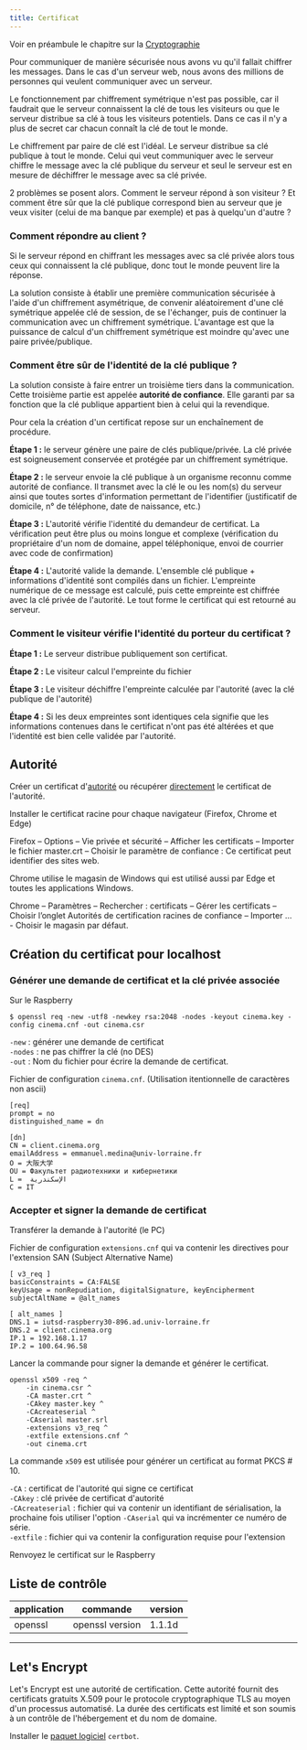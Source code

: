 ```yaml
---
title: Certificat
---
```


Voir en préambule le chapitre sur la [Cryptographie](../cryptography/)

Pour communiquer de manière sécurisée nous avons vu qu'il fallait chiffrer les messages. Dans le cas d'un serveur web, nous avons des millions de personnes qui veulent communiquer avec un serveur.

Le fonctionnement par chiffrement symétrique n'est pas possible, car il faudrait que le serveur connaissent la clé de tous les visiteurs ou que le serveur distribue sa clé à tous les visiteurs potentiels. Dans ce cas il n'y a plus de secret car chacun connaît la clé de tout le monde.

Le chiffrement par paire de clé est l'idéal. Le serveur distribue sa clé publique à tout le monde. Celui qui veut communiquer avec le serveur chiffre le message avec la clé publique du serveur et seul le serveur est en mesure de  déchiffrer le message avec sa clé privée.

2 problèmes se posent alors. Comment le serveur répond à son visiteur ? Et comment être sûr que la clé publique correspond bien au serveur que je veux visiter (celui de ma banque par exemple) et pas à quelqu'un d'autre ?

### Comment répondre au client ?

Si le serveur répond en chiffrant les messages avec sa clé privée alors tous ceux qui connaissent la clé publique, donc tout le monde peuvent lire la réponse.

La solution consiste à établir une première communication sécurisée à l'aide d'un chiffrement asymétrique, de convenir aléatoirement d'une clé symétrique appelée clé de session, de se l'échanger, puis de continuer la communication avec un chiffrement symétrique. L'avantage est que la puissance de calcul d'un chiffrement symétrique est moindre qu'avec une paire privée/publique.

### Comment être sûr de l'identité de la clé publique ?

La solution consiste à faire entrer un troisième tiers dans la communication. Cette troisième partie est appelée **autorité de confiance**. Elle garanti par sa fonction que la clé publique appartient bien à celui qui la revendique.

Pour cela la création d'un certificat repose sur un enchaînement de procédure.

**Étape 1 :** le serveur génère une paire de clés publique/privée. La clé privée est soigneusement conservée et protégée par un chiffrement symétrique.

**Étape 2 :** le serveur envoie la clé publique à un organisme reconnu comme autorité de confiance. Il transmet avec la clé le ou les nom(s) du serveur ainsi que toutes sortes d'information permettant de l'identifier (justificatif de domicile, n° de téléphone, date de naissance, etc.)

**Étape 3 :** L'autorité vérifie l'identité du demandeur de certificat. La vérification peut être plus ou moins longue et complexe (vérification du propriétaire d'un nom de domaine, appel téléphonique, envoi de courrier avec code de confirmation)

**Étape 4 :** L'autorité valide la demande. L'ensemble clé publique + informations d'identité sont compilés dans un fichier. L'empreinte numérique de ce message est calculé, puis cette empreinte est chiffrée avec la clé privée de l'autorité. Le tout forme le certificat qui est retourné au serveur.

### Comment le visiteur vérifie l'identité du porteur du certificat ?

**Étape 1 :** Le serveur distribue publiquement son certificat.

**Étape 2 :** Le visiteur calcul l'empreinte du fichier

**Étape 3 :** Le visiteur déchiffre l'empreinte calculée par l'autorité (avec la clé publique de l'autorité)

**Étape 4 :** Si les deux empreintes sont identiques cela signifie que les informations contenues dans le certificat n'ont pas été altérées et que l'identité est bien celle validée par l'autorité.


## Autorité

Créer un certificat d'[autorité](../autority/) ou récupérer <a href="autority.crt" download>directement</a> le certificat de l'autorité.

Installer le certificat racine pour chaque navigateur (Firefox, Chrome et Edge)

Firefox – Options – Vie privée et sécurité – Afficher les certificats – Importer le fichier master.crt – Choisir le paramètre de confiance : Ce certificat peut identifier des sites web.

Chrome utilise le magasin de Windows qui est utilisé aussi par Edge et toutes les applications Windows.

Chrome – Paramètres – Rechercher : certificats – Gérer les certificats – Choisir l’onglet Autorités de certification racines de confiance – Importer … - Choisir le magasin par défaut.

## Création du certificat pour localhost

### Générer une demande de certificat et la clé privée associée

Sur le Raspberry

```shell-session
$ openssl req -new -utf8 -newkey rsa:2048 -nodes -keyout cinema.key -config cinema.cnf -out cinema.csr
```

`-new` : générer une demande de certificat\
`-nodes` : ne pas chiffrer la clé (no DES)\
`-out` : Nom du fichier pour écrire la demande de certificat.

Fichier de configuration `cinema.cnf`. (Utilisation itentionnelle de caractères non ascii)

```
[req]
prompt = no
distinguished_name = dn

[dn]
CN = client.cinema.org
emailAddress = emmanuel.medina@univ-lorraine.fr
O = 大阪大学
OU = Факультет радиотехники и кибернетики
L =  الإسكندرية
C = IT
```

### Accepter et signer la demande de certificat

Transférer la demande à l'autorité (le PC)

Fichier de configuration `extensions.cnf` qui va contenir les directives pour l'extension SAN (Subject Alternative Name)

```
[ v3_req ]
basicConstraints = CA:FALSE
keyUsage = nonRepudiation, digitalSignature, keyEncipherment
subjectAltName = @alt_names

[ alt_names ]
DNS.1 = iutsd-raspberry30-896.ad.univ-lorraine.fr
DNS.2 = client.cinema.org
IP.1 = 192.168.1.17
IP.2 = 100.64.96.58
```

Lancer la commande pour signer la demande et générer le certificat.

```
openssl x509 -req ^
    -in cinema.csr ^
    -CA master.crt ^
    -CAkey master.key ^
    -CAcreateserial ^
    -CAserial master.srl
    -extensions v3_req ^
    -extfile extensions.cnf ^
    -out cinema.crt
```

La commande `x509` est utilisée pour générer un certificat au format PKCS # 10.

`-CA` : certificat de l'autorité qui signe ce certificat\
`-CAkey` : clé privée de certificat d'autorité\
`-CAcreateserial` : fichier qui va contenir un identifiant de sérialisation, la prochaine fois utiliser l'option
`-CAserial` qui va incrémenter ce numéro de série.\
`-extfile` : fichier qui va contenir la configuration requise pour l'extension

Renvoyez le certificat sur le Raspberry

## Liste de contrôle

|application|commande|version|
|-|-|-|
|openssl|openssl version|1.1.1d

---

## Let's Encrypt

Let's Encrypt est une autorité de certification. Cette autorité fournit des certificats gratuits X.509 pour le protocole cryptographique TLS au moyen d'un processus automatisé. La durée des certificats est limité et son soumis à un contrôle de l'hébergement et du nom de domaine.

Installer le [paquet logiciel](/linux/paquet/) `certbot`.
